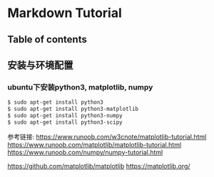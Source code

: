 # Markdown Tutorial

## Table of contents


## 安装与环境配置

### ubuntu下安装python3, matplotlib, numpy

```sh
$ sudo apt-get install python3
$ sudo apt-get install python3-matplotlib
$ sudo apt-get install python3-numpy
$ sudo apt-get install python3-scipy
```



参考链接:
https://www.runoob.com/w3cnote/matplotlib-tutorial.html
https://www.runoob.com/matplotlib/matplotlib-tutorial.html
https://www.runoob.com/numpy/numpy-tutorial.html

https://github.com/matplotlib/matplotlib
https://matplotlib.org/
